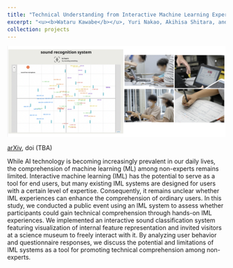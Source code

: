 ```yaml
---
title: "Technical Understanding from Interactive Machine Learning Experience: A Study through a Public Event for Science Museum Visitors"
excerpt: "<u><b>Wataru Kawabe</b></u>, Yuri Nakao, Akihisa Shitara, and Yusuke Sugano<br/>Interacting with Computers, 2024<br/>[arXiv](https://arxiv.org/abs/2305.05846), doi (TBA)<br/><img src='/images/projects-2.png' width=600>"
collection: projects
---
```


<img src='/images/projects-2.png'>

[arXiv](https://arxiv.org/abs/2305.05846), doi (TBA)

While AI technology is becoming increasingly prevalent in our daily lives, the comprehension of machine learning (ML) among non-experts remains limited. Interactive machine learning (IML) has the potential to serve as a tool for end users, but many existing IML systems are designed for users with a certain level of expertise. Consequently, it remains unclear whether IML experiences can enhance the comprehension of ordinary users. In this study, we conducted a public event using an IML system to assess whether participants could gain technical comprehension through hands-on IML experiences. We implemented an interactive sound classification system featuring visualization of internal feature representation and invited visitors at a science museum to freely interact with it. By analyzing user behavior and questionnaire responses, we discuss the potential and limitations of IML systems as a tool for promoting technical comprehension among non-experts.
